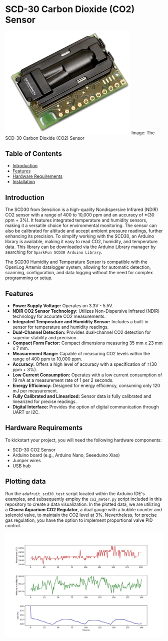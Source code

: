 # SCD-30 Carbon Dioxide (CO2) Sensor
<img src="co2_sensor.png" width="400">
Image: The SCD-30 Carbon Dioxide (CO2) Sensor

## Table of Contents

- [Introduction](#introduction)
- [Features](#features)
- [Hardware Requirements](#Hardwarerequirements)
- [Installation](#Installation)

## Introduction

The SCD30 from Sensirion is a high-quality Nondispersive Infrared (NDIR) CO2 sensor with a range of 400 to 10,000 ppm and an accuracy of ±(30 ppm + 3%). It features integrated temperature and humidity sensors, making it a versatile choice for environmental monitoring. The sensor can also be calibrated for altitude and accept ambient pressure readings, further enhancing its precision. To simplify working with the SCD30, an Arduino library is available, making it easy to read CO2, humidity, and temperature data. This library can be downloaded via the Arduino Library manager by searching for `SparkFun SCD30 Arduino Library`.

The SCD30 Humidity and Temperature Sensor is compatible with the OpenLog Artemis datalogger system, allowing for automatic detection, scanning, configuration, and data logging without the need for complex programming or setup.

## Features

- **Power Supply Voltage:** Operates on 3.3V - 5.5V.
- **NDIR CO2 Sensor Technology:** Utilizes Non-Dispersive Infrared (NDIR) technology for accurate CO2 measurements.
- **Integrated Temperature and Humidity Sensor:** Includes a built-in sensor for temperature and humidity readings.
- **Dual-Channel Detection:** Provides dual-channel CO2 detection for superior stability and precision.
- **Compact Form Factor:** Compact dimensions measuring 35 mm x 23 mm x 7 mm.
- **Measurement Range:** Capable of measuring CO2 levels within the range of 400 ppm to 10,000 ppm.
- **Accuracy:** Offers a high level of accuracy with a specification of ±(30 ppm + 3%).
- **Low Current Consumption:** Operates with a low current consumption of 19 mA at a measurement rate of 1 per 2 seconds.
- **Energy Efficiency:** Designed for energy efficiency, consuming only 120 mJ per measurement.
- **Fully Calibrated and Linearized:** Sensor data is fully calibrated and linearized for precise readings.
- **Digital Interface:** Provides the option of digital communication through UART or I2C.

## Hardware Requirements

To kickstart your project, you will need the following hardware components:

- SCD-30 CO2 Sensor
- Arduino board (e.g., Arduino Nano, Seeeduino Xiao)
- Jumper wires
- USB hub

## Plotting data
Run the `adafruit_scd30_test` script located within the Arduino IDE's examples, and subsequently employ the `co2_meter.py` script included in this repository to create a data visualization. In the plotted data, we are utilizing a **Clscea Aquarium CO2 Regulator**, a dual gauge with a bubble counter and solenoid valve, to maintain the CO2 level at 3%. Nevertheless, for precise gas regulation, you have the option to implement proportional valve PID control.

![CO2 Data](co2_data.jpeg)
